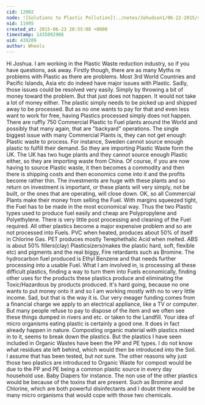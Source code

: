 ```yaml
---
cid: 12002
node: ![Solutions to Plastic Pollution](../notes/Johudson1/06-22-2015/solutions-to-plastic-pollution)
nid: 11995
created_at: 2015-06-23 20:55:06 +0000
timestamp: 1435092906
uid: 439209
author: Wheels
---
```


Hi Joshua. I am working in the Plastic Waste reduction industry, so if you have questions, ask away. 
Firstly though, there are as many Myths re problems with Plastic as there are problems. Most 3rd World Countries and Pacific Islands, Asia etc do indeed have major issues with Plastic. Sadly, those issues could be resolved very easily. Simply by throwing a bit of money toward the problem. But that just does not happen. It would not take a lot of money either. The plastic simply needs to be picked up and shipped away to be processed. But as no one wants to pay for that and even less want to work for free, having Plastics processed simply does not happen. 
There are ruffly 750 Commercial Plastic to Fuel plants around the World and possibly that many again, that are "backyard" operations. The single biggest issue with many Commercial Plants is, they can not get enough Plastic waste to process. For instance, Sweden cannot source enough plastic to fulfill their demand. So they are importing Plastic Waste form the UK. The UK has two huge plants and they cannot source enough Plastic either, so they are importing waste from China. Of course, if you are now having to source Plastic waste, it then becomes a commodity and then there is shipping costs and then economics come into it and the profits become rather thin. The investments are huge with these plants and so return on investment is important, or these plants will very simply, not be built, or the ones that are operating, will close down. 
OK, so all Commercial Plants make their money from selling the Fuel. With margins squeezed tight, the Fuel has to be made in the most economical way. Thus the two Plastic types used to produce fuel easily and cheap are Polypropylene and Polyethylene. There is very little post processing and cleaning of the Fuel required. All other plastics become a major expensive problem and so are not processed into Fuels. PVC when heated, produces about 50% of itself in Chlorine Gas. PET produces mostly Terephethalic Acid when melted. ABS is about 50% fillers(clay) Plasticsizers(makes the plastic hard, soft, flexible etc) and pigments and the real biggy, Fire retardants such as Bromine. The hydrocarbon fuel produced is Ethyl Benzene and that needs further processing into a usable Fuel. What I am involved in, is processing all these difficult plastics, finding a way to turn them into Fuels economically, finding other uses for the products these plastics produce and eliminating the Toxic/Hazardous by products produced. It's hard going, because no one wants to put money onto it and so I am working mostly with no to very little income. Sad, but that is the way it is. Our very meager funding comes from a financial charge we apply to an electrical appliance, like a TV or computer. But many people refuse to pay to dispose of the item and we often see these things dumped in rivers and etc. or taken to the Landfill. 
Your idea of micro organisms eating plastic is certainly a good one. It does in fact already happen in nature. Composting organic material with plastics mixed in to it, seems to break down the plastics. But the plastics I have seen included in Organic Wastes have been the PP and PE types. I do not know what residues ate left behind, which would then be introduced into the Soil. I assume that has been tested, but not sure. 
The other reasons why just those two plastics are introduced to Organic Waste for compost would be due to the PP and PE being a common plastic source in every day household use. Baby Diapers for instance. The non use of the other plastics would be because of the toxins that are present. Such as Bromine and Chlorine, which are both powerful disinfectants and I doubt there would be many micro organisms that would cope with those two chemicals. 